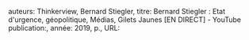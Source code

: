 auteurs: Thinkerview, Bernard Stiegler, 
titre: Bernard Stiegler : Etat d'urgence, géopolitique, Médias, Gilets Jaunes [EN DIRECT] - YouTube
publication:, 
année: 2019, 
p.,
URL: 

